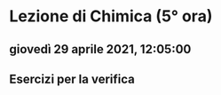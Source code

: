 # Lezione di Chimica (5° ora)

## giovedì 29 aprile 2021, 12:05:00
## Esercizi per la verifica

$$
$$
<!--stackedit_data:
eyJoaXN0b3J5IjpbODU1NTk3NjQ0LDYyMTk4MzcyOF19
-->